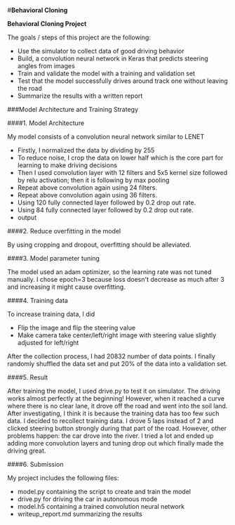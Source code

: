 #**Behavioral Cloning** 

**Behavioral Cloning Project**

The goals / steps of this project are the following:
* Use the simulator to collect data of good driving behavior
* Build, a convolution neural network in Keras that predicts steering angles from images
* Train and validate the model with a training and validation set
* Test that the model successfully drives around track one without leaving the road
* Summarize the results with a written report

###Model Architecture and Training Strategy

####1. Model Architecture 

My model consists of a convolution neural network similar to LENET 
* Firstly, I normalized the data by dividing by 255
* To reduce noise, I crop the data on lower half which is the core part for learning to make driving decisions
* Then I used convolution layer with 12 filters and 5x5 kernel size followed by relu activation; then it is following by max pooling
* Repeat above convolution again using 24 filters.
* Repeat above convolution again using 36 filters.
* Using 120 fully connected layer followed by 0.2 drop out rate.
* Using 84 fully connected layer followed by 0.2 drop out rate.
* output

####2. Reduce overfitting in the model

By using cropping and dropout, overfitting should be alleviated.

####3. Model parameter tuning

The model used an adam optimizer, so the learning rate was not tuned manually.
I chose epoch=3 because loss doesn't decrease as much after 3 and increasing it might cause overfitting.

####4. Training data

To increase training data, I did
* Flip the image and flip the steering value
* Make camera take center/left/right image with steering value slightly adjusted for left/right

After the collection process, I had 20832 number of data points.
I finally randomly shuffled the data set and put 20% of the data into a validation set. 

####5. Result

After training the model, I used drive.py to test it on simulator. The driving works almost perfectly at the beginning! However, when it reached a curve where there is no clear lane, it drove off the road and went into the soil land.
After investigating, I think it is because the training data has too few such data. I decided to recollect training data. I drove 5 laps instead of 2 and clicked steering button strongly during that part of the road.
However, other problems happen: the car drove into the river. I tried a lot and ended up adding more convolution layers and tuning drop out which finally made the driving great.

####6. Submission 

My project includes the following files:
* model.py containing the script to create and train the model
* drive.py for driving the car in autonomous mode
* model.h5 containing a trained convolution neural network 
* writeup_report.md summarizing the results


